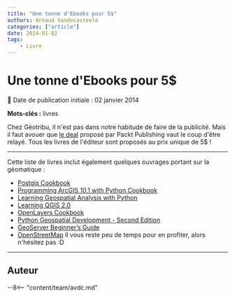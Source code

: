 ```yaml
---
title: "Une tonne d'Ebooks pour 5$"
authors: Arnaud Vandecasteele
categories: ["article"]
date: 2014-01-02
tags: 
    - Livre
---
```


# Une tonne d'Ebooks pour 5$

:calendar: Date de publication initiale : 02 janvier 2014

**Mots-clés :** livres

Chez Géotribu, il n'est pas dans notre habitude de faire de la publicité. Mais il faut avouer que [le deal](https://www.packtpub.com/ebookbonanza) proposé par Packt Publishing vaut le coup d'être relayé. Tous les livres de l'éditeur sont proposés au prix unique de 5$ !

----

Cette liste de livres inclut également quelques ouvrages portant sur la géomatique :

* [Postgis Cookbook](http://www.packtpub.com/postgis-to-store-organize-manipulate-analyze-spatial-data-cookbook/book)
* [Programming ArcGIS 10.1 with Python Cookbook](http://www.packtpub.com/programming-arcgis-10-1-with-python-cookbook/book)
* [Learning Geospatial Analysis with Python](http://www.packtpub.com/learning-geospatial-analysis-with-python/book)
* [Learning QGIS 2.0](http://www.packtpub.com/learning-qgis-2-0-to-create-maps-and-perform-geoprocessing-tasks/book)
* [OpenLayers Cookbook](http://www.packtpub.com/openlayers-create-gis-web-applications-cookbook/book)
* [Python Geospatial Development - Second Edition](http://www.packtpub.com/python-geospatial-development-second-edition/book)
* [GeoServer Beginner’s Guide](http://www.packtpub.com/geoserver-share-edit-geospatial-data-beginners-guide/book)
* [OpenStreetMap](http://www.packtpub.com/openstreetmap/book)
Il vous reste peu de temps pour en profiter, alors n'hésitez pas :D

----

## Auteur

--8<-- "content/team/avdc.md"
